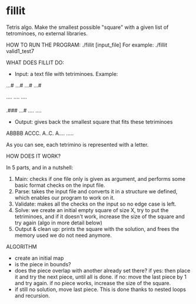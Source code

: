 # fillit
Tetris algo. Make the smallest possible "square" with a given list of tetrominoes, no external libraries.

HOW TO RUN THE PROGRAM:
./fillit [input_file]
For example: ./fillit valid1_test7

WHAT DOES FILLIT DO:
- Input: a text file with tetriminoes. Example:

...#
...#
...#
...#

....
....
....
####

.###
...#
....
....

- Output: gives back the smallest square that fits these tetriminoes

ABBBB
ACCC.
A..C.
A....
.....

As you can see, each tetrimino is represented with a letter.

HOW DOES IT WORK?

In 5 parts, and in a nutshell:
1) Main: checks if one file only is given as argument, and performs some basic format checks on the input file.
2) Parse: takes the input file and converts it in a structure we defined, which enables our program to work on it.
3) Validate: makes all the checks on the input so no edge case is left.
4) Solve: we create an initial empty square of size X, try to put the tetriminoes, and if it doesn't work, increase the size of the square and try again (algo in more detail below)
5) Output & clean up: prints the square with the solution, and frees the memory used we do not need anymore. 

ALGORITHM
- create an initial map
- is the piece in bounds?
- does the piece overlap with another already set there?
    if yes: then place it and try the next piece, until all is done.
    if no: move the last piece by 1 and try again. if no piece works, increase the size of the square.
- if still no solution, move last piece.
This is done thanks to nested loops and recursion.

